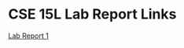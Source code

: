 # CSE 15L Lab Report Links
[Lab Report 1](https://ruff1ezzz.github.io/cse15l-lab-reports/lab-report-1-week-2.html)


